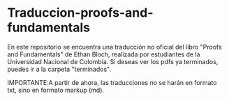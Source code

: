 # Traduccion-proofs-and-fundamentals
En este repositorio se encuentra una traducción no oficial del libro "Proofs and Fundamentals" de Ethan Bloch, realizada por estudiantes de la Universidad Nacional de Colombia. Si deseas ver los pdfs ya terminados, puedes ir a la carpeta "terminados".

IMPORTANTE:A partir de ahora, las traducciones no se harán en formato txt, sino en formato markup (md).

